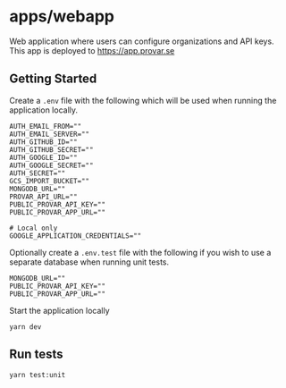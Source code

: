 # apps/webapp

Web application where users can configure organizations and API keys. This app is deployed to https://app.provar.se

## Getting Started

Create a `.env` file with the following which will be used when running the application locally.

```
AUTH_EMAIL_FROM=""
AUTH_EMAIL_SERVER=""
AUTH_GITHUB_ID=""
AUTH_GITHUB_SECRET=""
AUTH_GOOGLE_ID=""
AUTH_GOOGLE_SECRET=""
AUTH_SECRET=""
GCS_IMPORT_BUCKET=""
MONGODB_URL=""
PROVAR_API_URL=""
PUBLIC_PROVAR_API_KEY=""
PUBLIC_PROVAR_APP_URL=""

# Local only
GOOGLE_APPLICATION_CREDENTIALS=""
```

Optionally create a `.env.test` file with the following if you wish to use a separate database when running unit tests.

```
MONGODB_URL=""
PUBLIC_PROVAR_API_KEY=""
PUBLIC_PROVAR_APP_URL=""
```

Start the application locally

```shell
yarn dev
```

## Run tests

```shell
yarn test:unit
```
